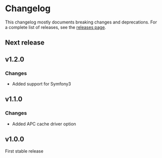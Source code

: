 Changelog
=========

This changelog mostly documents breaking changes and deprecations.
For a complete list of releases, see the [releases page][0].

[0]: https://github.com/treehouselabs/cache-bundle/releases

## Next release


## v1.2.0

### Changes

* Added support for Symfony3


## v1.1.0

### Changes

* Added APC cache driver option


## v1.0.0

First stable release
